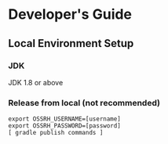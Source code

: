 # Developer's Guide

## Local Environment Setup

### JDK

JDK 1.8 or above

### Release from local (not recommended)

```shell
export OSSRH_USERNAME=[username]
export OSSRH_PASSWORD=[password]
[ gradle publish commands ]
```
